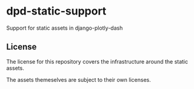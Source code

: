 # dpd-static-support
Support for static assets in django-plotly-dash

## License

The license for this repository covers the infrastructure around the static assets.

The assets themeselves are subject to their own licenses.

